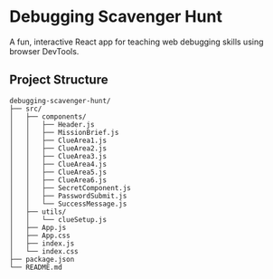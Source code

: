 # Debugging Scavenger Hunt

A fun, interactive React app for teaching web debugging skills using browser DevTools.

## Project Structure

```
debugging-scavenger-hunt/
├── src/
│   ├── components/
│   │   ├── Header.js
│   │   ├── MissionBrief.js
│   │   ├── ClueArea1.js
│   │   ├── ClueArea2.js
│   │   ├── ClueArea3.js
│   │   ├── ClueArea4.js
│   │   ├── ClueArea5.js
│   │   ├── ClueArea6.js
│   │   ├── SecretComponent.js
│   │   ├── PasswordSubmit.js
│   │   └── SuccessMessage.js
│   ├── utils/
│   │   └── clueSetup.js
│   ├── App.js
│   ├── App.css
│   ├── index.js
│   └── index.css
├── package.json
└── README.md
```

